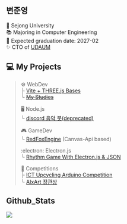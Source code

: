 ## 변준영
🏫 Sejong University  
📚 Majoring in Computer Engineering  
📅 Expected graduation date: 2027-02  
✨ CTO of [UDAUM](https://udaum.space)

## 💻 My Projects
> ⚙️ WebDev  
> ├ [Vite + THREE.js Bases](https://github.com/bjy0212/vite-three-base)  
> └ ~~[My Studies](https://github.com/bjy0212/webprojects)~~  
>   
> 🖥️ Node.js  
> └ [discord 음악 봇(deprecated)](https://github.com/bjy0212/discord-music-bot)  
>   
> 🎮 GameDev  
> └ [RedFoxEngine](https://github.com/bjy0212/RedFoxEngine)  (Canvas-Api based)
> 
>     
> :electron: Electron.js  
> └ [Rhythm Game With Electron.js & JSON](https://github.com/bjy0212/rhythm)  
>   
> 🏅 Competitions  
> ├ [ICT Upcycling Arduino Competition](https://github.com/bjy0212/arduino_rain_alarm)  
> └ [AIxArt 장관상](https://www.youtube.com/watch?v=altpuN4iMso&ab_channel=AIxART)
>

## Github_Stats  
<p> 
  <a href="https://github.com/anuraghazra/github-readme-stats">
    <img src="https://github-readme-stats.vercel.app/api/top-langs/?username=bjy0212&layout=compact&theme=blueberry" />
  </a>
 </p>
